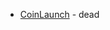 - [CoinLaunch](https://techcrunch.com/2017/10/13/build-your-own-token-sale-with-coinlaunchs-coincreator/) - dead
